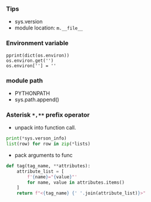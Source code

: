 ### Tips
* sys.version
* module location: `m.__file__`


### Environment variable
```
pprint(dict(os.environ))
os.environ.get('')
os.environ[''] = ''
```

### module path
* PYTHONPATH
* sys.path.append()

### Asterisk `*,**` prefix operator
* unpack into function call. 
```python
print(*sys.verson_info)
list(row) for row in zip(*lists)

```
* pack arguments to func
```python
def tag(tag_name, **attributes):
    attribute_list = [
        f'{name}="{value}"'
        for name, value in attributes.items()
    ]
    return f"<{tag_name} {' '.join(attribute_list)}>"
```

